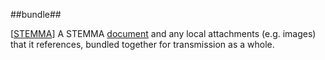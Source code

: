 ##bundle##

\[[STEMMA](SOURCES.md#STEMMA)\] A STEMMA [document](document.md) and any local attachments (e.g. images) that it references, bundled together for transmission as a whole.

